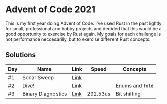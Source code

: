# Advent of Code 2021

This is my first year doing Advent of Code. I've used Rust in the past lightly for small, professional and hobby projects and decided that this would be a good opportunity to exercise by Rust again. My goals for each challenge is not performance neccesarilly, but to exercise different Rust concepts.

## Solutions

| Day | Name               | Link                       | Speed    | Concepts         |
| --- | ------------------ | -------------------------- | -------- | ---------------- |
| #1  | Sonar Sweep        | [Link](./day_1/src/lib.rs) |          |                  |
| #2  | Dive!              | [Link](./day_2/src/lib.rs) |          | Enums and `fold` |
| #3  | Binary Diagnostics | [Link](./day_3/src/lib.rs) | 292.53us | Bit shifting     |
